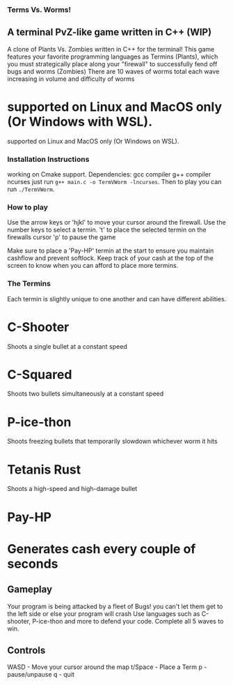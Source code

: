 ### Terms Vs. Worms!
## A terminal PvZ-like game written in C++ (WIP)
A clone of Plants Vs. Zombies written in C++ for the terminal!
This game features your favorite programming languages as Termins (Plants), which you must strategically place along your "firewall" to successfully fend off bugs and worms (Zombies)
There are 10 waves of worms total each wave increasing in volume and difficulty of worms

supported on Linux and MacOS only (Or Windows with WSL).
=======
supported on Linux and MacOS only (Or Windows on WSL).

### Installation Instructions
working on Cmake support.
Dependencies:
  gcc compiler
  g++ compiler
  ncurses
just run `g++ main.c -o TermVWorm -lncurses`.
Then to play you can run `./TermVWorm`.

### How to play
Use the arrow keys or 'hjkl' to move your cursor around the firewall.
Use the number keys to select a termin.
't' to place the selected termin on the firewalls cursor
'p' to pause the game

Make sure to place a 'Pay-HP' termin at the start to ensure you maintain cashflow and prevent softlock.
Keep track of your cash at the top of the screen to know when you can afford to place more termins.

### The Termins
Each termin is slightly unique to one another and can have different abilities.
# C-Shooter
Shoots a single bullet at a constant speed 
# C-Squared
Shoots two bullets simultaneously at a constant speed
# P-ice-thon
Shoots freezing bullets that temporarily slowdown whichever worm it hits
# Tetanis Rust
Shoots a high-speed and high-damage bullet
# Pay-HP
Generates cash every couple of seconds
=======
## Gameplay
Your program is being attacked by a fleet of Bugs!
you can't let them get to the left side or else your program will crash
Use languages such as C-shooter, P-ice-thon and more to defend your code.
Complete all 5 waves to win.

## Controls
WASD - Move your cursor around the map
t/Space - Place a Term
p - pause/unpause
q - quit
